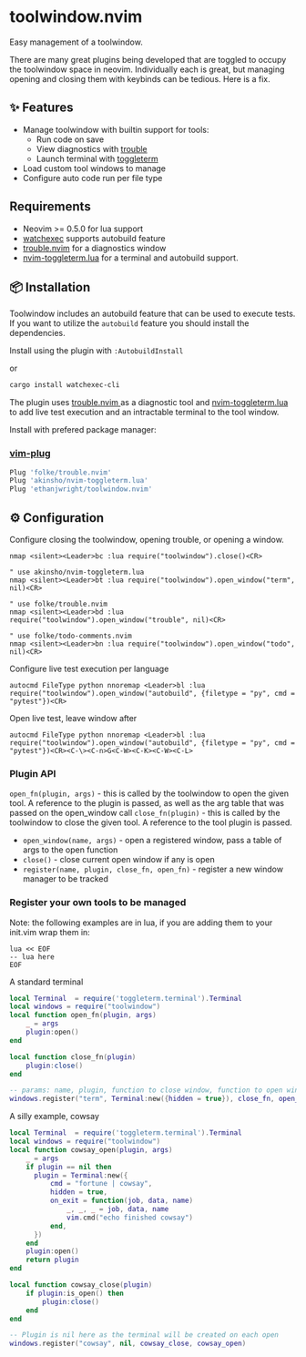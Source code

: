 # toolwindow.nvim

Easy management of a toolwindow.

There are many great plugins being developed that are toggled to occupy the
toolwindow space in neovim. Individually each is great, but managing opening
and closing them with keybinds can be tedious. Here is a fix.

## ✨ Features

* Manage toolwindow with builtin support for tools:
    - Run code on save
    - View diagnostics with [trouble](https://github.com/folke/trouble.nvim)
    - Launch terminal with [toggleterm](https://github.com/akinsho/nvim-toggleterm.lua)
* Load custom tool windows to manage
* Configure auto code run per file type

## Requirements

- Neovim >= 0.5.0 for lua support
- [watchexec](https://github.com/watchexec/watchexec) supports autobuild feature
- [trouble.nvim](https://github.com/folke/trouble.nvim) for a diagnostics window
- [nvim-toggleterm.lua]( https://github.com/akinsho/nvim-toggleterm.lua ) for a terminal and autobuild support.

## 📦 Installation

Toolwindow includes an autobuild feature that can be used to execute tests. If you
want to utilize the `autobuild` feature you should install the dependencies.

Install using the plugin with `:AutobuildInstall`

or

```sh
cargo install watchexec-cli
```

The plugin uses [ trouble.nvim ]( https://github.com/folke/trouble.nvim ) as a diagnostic tool and [ nvim-toggleterm.lua ]( https://github.com/akinsho/nvim-toggleterm.lua ) to add live test execution and an intractable terminal to the tool window.

Install with prefered package manager:

### [vim-plug](https://github.com/junegunn/vim-plug)

```sh
Plug 'folke/trouble.nvim'
Plug 'akinsho/nvim-toggleterm.lua'
Plug 'ethanjwright/toolwindow.nvim'
```

## ⚙️ Configuration

Configure closing the toolwindow, opening trouble, or opening a window.

```vim
nmap <silent><Leader>bc :lua require("toolwindow").close()<CR>

" use akinsho/nvim-toggleterm.lua
nmap <silent><Leader>bt :lua require("toolwindow").open_window("term", nil)<CR>

" use folke/trouble.nvim
nmap <silent><Leader>bd :lua require("toolwindow").open_window("trouble", nil)<CR>

" use folke/todo-comments.nvim
nmap <silent><Leader>bn :lua require("toolwindow").open_window("todo", nil)<CR>
```

Configure live test execution per language

```vim
autocmd FileType python nnoremap <Leader>bl :lua require("toolwindow").open_window("autobuild", {filetype = "py", cmd = "pytest"})<CR>
```

Open live test, leave window after

```vim
autocmd FileType python nnoremap <Leader>bl :lua require("toolwindow").open_window("autobuild", {filetype = "py", cmd = "pytest"})<CR><C-\><C-n>G<C-W><C-K><C-W><C-L>
```

### Plugin API

`open_fn(plugin, args)` - this is called by the toolwindow to open the given tool. A reference to the plugin is passed, as well as the arg table that was passed on the open_window call
`close_fn(plugin)` - this is called by the toolwindow to close the given tool. A reference to the tool plugin is passed.



- `open_window(name, args)` - open a registered window, pass a table of args to the open function
- `close()` - close current open window if any is open
- `register(name, plugin, close_fn, open_fn)` - register a new window manager to be tracked

### Register your own tools to be managed

Note: the following examples are in lua, if you are adding them to your
init.vim wrap them in:

```vim
lua << EOF
-- lua here
EOF
```


A standard terminal

```lua
local Terminal  = require('toggleterm.terminal').Terminal
local windows = require("toolwindow")
local function open_fn(plugin, args)
    _ = args
    plugin:open()
end

local function close_fn(plugin)
    plugin:close()
end

-- params: name, plugin, function to close window, function to open window
windows.register("term", Terminal:new({hidden = true}), close_fn, open_fn)
```

A silly example, cowsay

```lua
local Terminal  = require('toggleterm.terminal').Terminal
local windows = require("toolwindow")
local function cowsay_open(plugin, args)
    _ = args
    if plugin == nil then
      plugin = Terminal:new({
          cmd = "fortune | cowsay",
          hidden = true,
          on_exit = function(job, data, name)
              _, _, _ = job, data, name
              vim.cmd("echo finished cowsay")
          end,
      })
    end
    plugin:open()
    return plugin
end

local function cowsay_close(plugin)
    if plugin:is_open() then
        plugin:close()
    end
end

-- Plugin is nil here as the terminal will be created on each open
windows.register("cowsay", nil, cowsay_close, cowsay_open)
```
